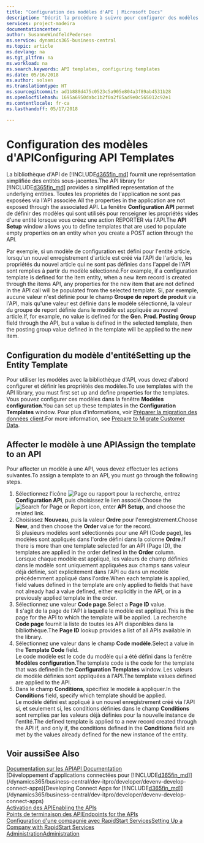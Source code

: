 ```yaml
---
title: "Configuration des modèles d'API | Microsoft Docs"
description: "Décrit la procédure à suivre pour configurer des modèles d'API pour Dynamics 365 Business Central."
services: project-madeira
documentationcenter: 
author: SusanneWindfeldPedersen
ms.service: dynamics365-business-central
ms.topic: article
ms.devlang: na
ms.tgt_pltfrm: na
ms.workload: na
ms.search.keywords: API templates, configuring templates
ms.date: 05/16/2018
ms.author: solsen
ms.translationtype: HT
ms.sourcegitcommit: ad1b888d475c0523c5a905e804a3f89ab4531b28
ms.openlocfilehash: 1695a6950dabc1b2f0a2f85ad9e0c565012c92e1
ms.contentlocale: fr-ca
ms.lasthandoff: 05/17/2018

---
```


# <a name="configuring-api-templates"></a><span data-ttu-id="ff080-103">Configuration des modèles d'API</span><span class="sxs-lookup"><span data-stu-id="ff080-103">Configuring API Templates</span></span>
<span data-ttu-id="ff080-104">La bibliothèque d'API de [!INCLUDE[d365fin_md](includes/d365fin_md.md)] fournit une représentation simplifiée des entités sous-jacentes.</span><span class="sxs-lookup"><span data-stu-id="ff080-104">The API library for [!INCLUDE[d365fin_md](includes/d365fin_md.md)] provides a simplified representation of the underlying entities.</span></span> <span data-ttu-id="ff080-105">Toutes les propriétés de l'application ne sont pas exposées via l'API associée.</span><span class="sxs-lookup"><span data-stu-id="ff080-105">All the properties in the application are not exposed through the associated API.</span></span> <span data-ttu-id="ff080-106">La fenêtre **Configuration API** permet de définir des modèles qui sont utilisés pour renseigner les propriétés vides d'une entité lorsque vous créez une action REPORTER via l'API.</span><span class="sxs-lookup"><span data-stu-id="ff080-106">The **API Setup** window allows you to define templates that are used to populate empty properties on an entity when you create a POST action through the API.</span></span> 

<span data-ttu-id="ff080-107">Par exemple, si un modèle de configuration est défini pour l'entité article, lorsqu'un nouvel enregistrement d'article est créé via l'API de l'article, les propriétés du nouvel article qui ne sont pas définies dans l'appel de l'API sont remplies à partir du modèle sélectionné.</span><span class="sxs-lookup"><span data-stu-id="ff080-107">For example, if a configuration template is defined for the item entity, when a new item record is created through the items API, any properties for the new item that are not defined in the API call will be populated from the selected template.</span></span> <span data-ttu-id="ff080-108">Si, par exemple, aucune valeur n'est définie pour le champ **Groupe de report de produit** via l'API, mais qu'une valeur est définie dans le modèle sélectionné, la valeur du groupe de report définie dans le modèle est appliquée au nouvel article.</span><span class="sxs-lookup"><span data-stu-id="ff080-108">If, for example, no value is defined for the **Gen. Prod. Posting Group** field through the API, but a value is defined in the selected template, then the posting group value defined in the template will be applied to the new item.</span></span> 

## <a name="setting-up-the-entity-template"></a><span data-ttu-id="ff080-109">Configuration du modèle d'entité</span><span class="sxs-lookup"><span data-stu-id="ff080-109">Setting up the Entity Template</span></span>
<span data-ttu-id="ff080-110">Pour utiliser les modèles avec la bibliothèque d'API, vous devez d'abord configurer et définir les propriétés des modèles.</span><span class="sxs-lookup"><span data-stu-id="ff080-110">To use templates with the API library, you must first set up and define properties for the templates.</span></span> <span data-ttu-id="ff080-111">Vous pouvez configurer ces modèles dans la fenêtre **Modèles configuration**.</span><span class="sxs-lookup"><span data-stu-id="ff080-111">You can set up these templates in the **Configuration Templates** window.</span></span> <span data-ttu-id="ff080-112">Pour plus d'informations, voir [Préparer la migration des données client](admin-use-templates-to-prepare-customer-data-for-migration.md).</span><span class="sxs-lookup"><span data-stu-id="ff080-112">For more information, see [Prepare to Migrate Customer Data](admin-use-templates-to-prepare-customer-data-for-migration.md).</span></span> 

## <a name="assign-the-template-to-an-api"></a><span data-ttu-id="ff080-113">Affecter le modèle à une API</span><span class="sxs-lookup"><span data-stu-id="ff080-113">Assign the template to an API</span></span>

<span data-ttu-id="ff080-114">Pour affecter un modèle à une API, vous devez effectuer les actions suivantes.</span><span class="sxs-lookup"><span data-stu-id="ff080-114">To assign a template to an API, you must go through the following steps.</span></span>

1. <span data-ttu-id="ff080-115">Sélectionnez l'icône ![Page ou rapport pour la recherche](media/ui-search/search_small.png "icône Page ou rapport pour la recherche"), entrez **Configuration API**, puis choisissez le lien associé.</span><span class="sxs-lookup"><span data-stu-id="ff080-115">Choose the ![Search for Page or Report](media/ui-search/search_small.png "Search for Page or Report icon") icon, enter **API Setup**, and choose the related link.</span></span>
2. <span data-ttu-id="ff080-116">Choisissez **Nouveau**, puis la valeur **Ordre** pour l'enregistrement.</span><span class="sxs-lookup"><span data-stu-id="ff080-116">Choose **New**, and then choose the **Order** value for the record.</span></span>  
<span data-ttu-id="ff080-117">Si plusieurs modèles sont sélectionnés pour une API (Code page), les modèles sont appliqués dans l'ordre défini dans la colonne **Ordre**.</span><span class="sxs-lookup"><span data-stu-id="ff080-117">If there is more than one template selected for an API (Page ID), the templates are applied in the order defined in the **Order** column.</span></span>   
<span data-ttu-id="ff080-118">Lorsque chaque modèle est appliqué, les valeurs de champ définies dans le modèle sont uniquement appliquées aux champs sans valeur déjà définie, soit explicitement dans l'API ou dans un modèle précédemment appliqué dans l'ordre.</span><span class="sxs-lookup"><span data-stu-id="ff080-118">When each template is applied, field values defined in the template are only applied to fields that have not already had a value defined, either explicitly in the API, or in a previously applied template in the order.</span></span> 
3. <span data-ttu-id="ff080-119">Sélectionnez une valeur **Code page**.</span><span class="sxs-lookup"><span data-stu-id="ff080-119">Select a **Page ID** value.</span></span>  
<span data-ttu-id="ff080-120">Il s'agit de la page de l'API à laquelle le modèle est appliqué.</span><span class="sxs-lookup"><span data-stu-id="ff080-120">This is the page for the API to which the template will be applied.</span></span> <span data-ttu-id="ff080-121">La recherche **Code page** fournit la liste de toutes les API disponibles dans la bibliothèque.</span><span class="sxs-lookup"><span data-stu-id="ff080-121">The **Page ID** lookup provides a list of all APIs available in the library.</span></span>
4. <span data-ttu-id="ff080-122">Sélectionnez une valeur dans le champ **Code modèle**.</span><span class="sxs-lookup"><span data-stu-id="ff080-122">Select a value in the **Template Code** field.</span></span>  
<span data-ttu-id="ff080-123">Le code modèle est le code du modèle qui a été défini dans la fenêtre **Modèles configuration**.</span><span class="sxs-lookup"><span data-stu-id="ff080-123">The template code is the code for the template that was defined in the **Configuration Templates** window.</span></span> <span data-ttu-id="ff080-124">Les valeurs de modèle définies sont appliquées à l'API.</span><span class="sxs-lookup"><span data-stu-id="ff080-124">The template values defined are applied to the API.</span></span> 
5. <span data-ttu-id="ff080-125">Dans le champ **Conditions**, spécifiez le modèle à appliquer.</span><span class="sxs-lookup"><span data-stu-id="ff080-125">In the **Conditions** field, specify which template should be applied.</span></span>  
<span data-ttu-id="ff080-126">Le modèle défini est appliqué à un nouvel enregistrement créé via l'API si, et seulement si, les conditions définies dans le champ **Conditions** sont remplies par les valeurs déjà définies pour la nouvelle instance de l'entité.</span><span class="sxs-lookup"><span data-stu-id="ff080-126">The defined template is applied to a new record created through the API if, and only if, the conditions defined in the **Conditions** field are met by the values already defined for the new instance of the entity.</span></span>

## <a name="see-also"></a><span data-ttu-id="ff080-127">Voir aussi</span><span class="sxs-lookup"><span data-stu-id="ff080-127">See Also</span></span>
[<span data-ttu-id="ff080-128">Documentation sur les API</span><span class="sxs-lookup"><span data-stu-id="ff080-128">API Documentation</span></span>](/dynamics-nav/fin-graph)  
<span data-ttu-id="ff080-129">[Développement d'applications connectées pour [!INCLUDE[d365fin_md](includes/d365fin_md.md)]](/dynamics365/business-central/dev-itpro/developer/devenv-develop-connect-apps)</span><span class="sxs-lookup"><span data-stu-id="ff080-129">[Developing Connect Apps for [!INCLUDE[d365fin_md](includes/d365fin_md.md)]](/dynamics365/business-central/dev-itpro/developer/devenv-develop-connect-apps)</span></span>  
[<span data-ttu-id="ff080-130">Activation des API</span><span class="sxs-lookup"><span data-stu-id="ff080-130">Enabling the APIs</span></span>](/dynamics-nav/enabling-apis-for-dynamics-nav)  
[<span data-ttu-id="ff080-131">Points de terminaison des API</span><span class="sxs-lookup"><span data-stu-id="ff080-131">Endpoints for the APIs</span></span>](/dynamics-nav/endpoints-apis-for-dynamics)  
[<span data-ttu-id="ff080-132">Configuration d'une compagnie avec RapidStart Services</span><span class="sxs-lookup"><span data-stu-id="ff080-132">Setting Up a Company with RapidStart Services</span></span>](admin-set-up-a-company-with-rapidstart.md)  
[<span data-ttu-id="ff080-133">Administration</span><span class="sxs-lookup"><span data-stu-id="ff080-133">Administration</span></span>](admin-setup-and-administration.md)
